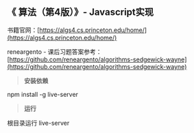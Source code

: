 ## 《 算法（第4版）》- Javascript实现

书籍官网：[https://algs4.cs.princeton.edu/home/](https://algs4.cs.princeton.edu/home/)

reneargento - 课后习题答案参考：[https://github.com/reneargento/algorithms-sedgewick-wayne](https://github.com/reneargento/algorithms-sedgewick-wayne)



> **安装依赖**

npm install -g live-server



> **运行**

根目录运行 live-server

